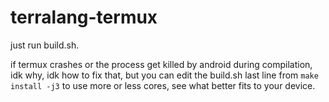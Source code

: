 # terralang-termux 
just run build.sh.

if termux crashes or the process get killed by android during compilation, idk why, idk how to fix that, but you can edit the build.sh last line from `make install -j3` to use more or less cores, see what better fits to your device.

